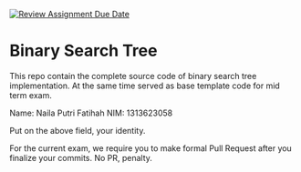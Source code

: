 [![Review Assignment Due Date](https://classroom.github.com/assets/deadline-readme-button-22041afd0340ce965d47ae6ef1cefeee28c7c493a6346c4f15d667ab976d596c.svg)](https://classroom.github.com/a/LXIEJ7jv)
# Binary Search Tree

This repo contain the complete source code of binary search tree implementation. At the same time served as base template code for mid term exam. 

Name: Naila Putri Fatihah
NIM: 1313623058

Put on the above field, your identity. 

For the current exam, we require you to make formal Pull Request after you finalize your commits. No PR, penalty.
